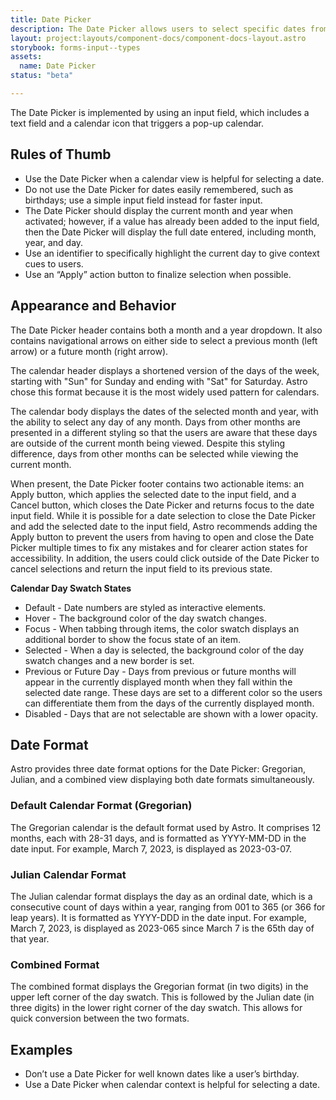 ```yaml
---
title: Date Picker
description: The Date Picker allows users to select specific dates from a calendar display for the purpose of minimizing data entry errors.
layout: project:layouts/component-docs/component-docs-layout.astro
storybook: forms-input--types
assets:
  name: Date Picker
status: "beta"

---
```


 The Date Picker is implemented by using an input field, which includes a text field and a calendar icon that triggers a pop-up calendar.

## Rules of Thumb

- Use the Date Picker when a calendar view is helpful for selecting a date.
- Do not use the Date Picker for dates easily remembered, such as birthdays; use a simple input field instead for faster input.
- The Date Picker should display the current month and year when activated; however, if a value has already been added to the input field, then the Date Picker will display the full date entered, including month, year, and day.
- Use an identifier to specifically highlight the current day to give context cues to users.
- Use an “Apply” action button to finalize selection when possible.

## Appearance and Behavior

The Date Picker header contains both a month and a year dropdown. It also contains navigational arrows on either side to select a previous month (left arrow) or a future month (right arrow).

The calendar header displays a shortened version of the days of the week, starting with "Sun" for Sunday and ending with "Sat" for Saturday. Astro chose this format because it is the most widely used pattern for calendars.

The calendar body displays the dates of the selected month and year, with the ability to select any day of any month. Days from other months are presented in a different styling so that the users are aware that these days are outside of the current month being viewed. Despite this styling difference, days from other months can be selected while viewing the current month.

When present, the Date Picker footer contains two actionable items: an Apply button, which applies the selected date to the input field, and a Cancel button, which closes the Date Picker and returns focus to the date input field. While it is possible for a date selection to close the Date Picker and add the selected date to the input field, Astro recommends adding the Apply button to prevent the users from having to open and close the Date Picker multiple times to fix any mistakes and for clearer action states for accessibility. In addition, the users could click outside of the Date Picker to cancel selections and return the input field to its previous state.

**Calendar Day Swatch States**

- Default - Date numbers are styled as interactive elements.
- Hover - The background color of the day swatch changes.
- Focus - When tabbing through items, the color swatch displays an additional border to show the focus state of an item.
- Selected - When a day is selected, the background color of the day swatch changes and a new border is set.
- Previous or Future Day - Days from previous or future months will appear in the currently displayed month when they fall within the selected date range. These days are set to a different color so the users can differentiate them from the days of the currently displayed month.
- Disabled - Days that are not selectable are shown with a lower opacity.


## Date Format

Astro provides three date format options for the Date Picker: Gregorian, Julian, and a combined view displaying both date formats simultaneously.

### Default Calendar Format (Gregorian)

The Gregorian calendar is the default format used by Astro. It comprises 12 months, each with 28-31 days, and is formatted as YYYY-MM-DD in the date input. For example, March 7, 2023, is displayed as 2023-03-07.

### Julian Calendar Format

The Julian calendar format displays the day as an ordinal date, which is a consecutive count of days within a year, ranging from 001 to 365 (or 366 for leap years). It is formatted as YYYY-DDD in the date input. For example, March 7, 2023, is displayed as 2023-065 since March 7 is the 65th day of that year.

### Combined Format

The combined format displays the Gregorian format (in two digits) in the upper left corner of the day swatch. This is followed by the Julian date (in three digits) in the lower right corner of the day swatch. This allows for quick conversion between the two formats.

## Examples

- Don’t use a Date Picker for well known dates like a user’s birthday.
- Use a Date Picker when calendar context is helpful for selecting a date.
